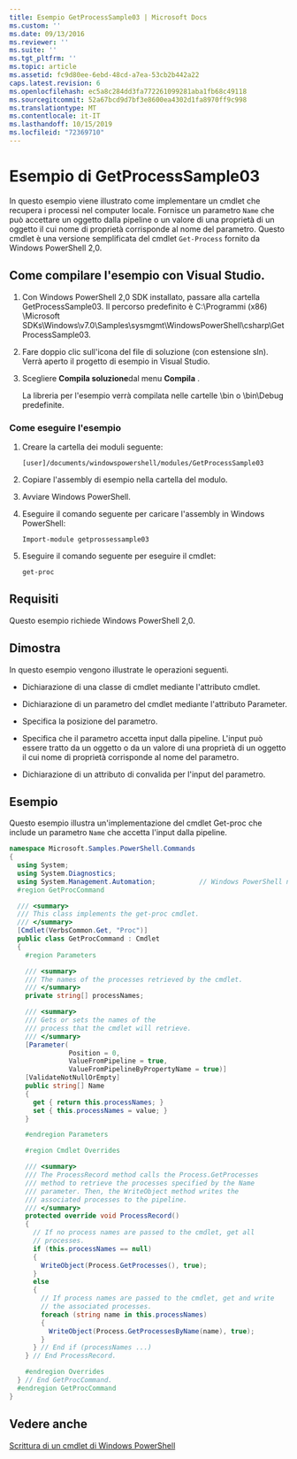 ```yaml
---
title: Esempio GetProcessSample03 | Microsoft Docs
ms.custom: ''
ms.date: 09/13/2016
ms.reviewer: ''
ms.suite: ''
ms.tgt_pltfrm: ''
ms.topic: article
ms.assetid: fc9d80ee-6ebd-48cd-a7ea-53cb2b442a22
caps.latest.revision: 6
ms.openlocfilehash: ec5a8c284dd3fa772261099281aba1fb68c49118
ms.sourcegitcommit: 52a67bcd9d7bf3e8600ea4302d1fa8970ff9c998
ms.translationtype: MT
ms.contentlocale: it-IT
ms.lasthandoff: 10/15/2019
ms.locfileid: "72369710"
---
```

# <a name="getprocesssample03-sample"></a>Esempio di GetProcessSample03

In questo esempio viene illustrato come implementare un cmdlet che recupera i processi nel computer locale. Fornisce un parametro `Name` che può accettare un oggetto dalla pipeline o un valore di una proprietà di un oggetto il cui nome di proprietà corrisponde al nome del parametro. Questo cmdlet è una versione semplificata del cmdlet `Get-Process` fornito da Windows PowerShell 2,0.

## <a name="how-to-build-the-sample-using-visual-studio"></a>Come compilare l'esempio con Visual Studio.

1. Con Windows PowerShell 2,0 SDK installato, passare alla cartella GetProcessSample03. Il percorso predefinito è C:\Programmi (x86) \Microsoft SDKs\Windows\v7.0\Samples\sysmgmt\WindowsPowerShell\csharp\GetProcessSample03.

2. Fare doppio clic sull'icona del file di soluzione (con estensione sln). Verrà aperto il progetto di esempio in Visual Studio.

3. Scegliere **Compila soluzione**dal menu **Compila** .

    La libreria per l'esempio verrà compilata nelle cartelle \bin o \bin\Debug predefinite.

### <a name="how-to-run-the-sample"></a>Come eseguire l'esempio

1. Creare la cartella dei moduli seguente:

    `[user]/documents/windowspowershell/modules/GetProcessSample03`

2. Copiare l'assembly di esempio nella cartella del modulo.

3. Avviare Windows PowerShell.

4. Eseguire il comando seguente per caricare l'assembly in Windows PowerShell:

    `Import-module getprossessample03`

5. Eseguire il comando seguente per eseguire il cmdlet:

    `get-proc`

## <a name="requirements"></a>Requisiti

Questo esempio richiede Windows PowerShell 2,0.

## <a name="demonstrates"></a>Dimostra

In questo esempio vengono illustrate le operazioni seguenti.

- Dichiarazione di una classe di cmdlet mediante l'attributo cmdlet.

- Dichiarazione di un parametro del cmdlet mediante l'attributo Parameter.

- Specifica la posizione del parametro.

- Specifica che il parametro accetta input dalla pipeline. L'input può essere tratto da un oggetto o da un valore di una proprietà di un oggetto il cui nome di proprietà corrisponde al nome del parametro.

- Dichiarazione di un attributo di convalida per l'input del parametro.

## <a name="example"></a>Esempio

Questo esempio illustra un'implementazione del cmdlet Get-proc che include un parametro `Name` che accetta l'input dalla pipeline.

```csharp
namespace Microsoft.Samples.PowerShell.Commands
{
  using System;
  using System.Diagnostics;
  using System.Management.Automation;           // Windows PowerShell namespace
  #region GetProcCommand

  /// <summary>
  /// This class implements the get-proc cmdlet.
  /// </summary>
  [Cmdlet(VerbsCommon.Get, "Proc")]
  public class GetProcCommand : Cmdlet
  {
    #region Parameters

    /// <summary>
    /// The names of the processes retrieved by the cmdlet.
    /// </summary>
    private string[] processNames;

    /// <summary>
    /// Gets or sets the names of the
    /// process that the cmdlet will retrieve.
    /// </summary>
    [Parameter(
               Position = 0,
               ValueFromPipeline = true,
               ValueFromPipelineByPropertyName = true)]
    [ValidateNotNullOrEmpty]
    public string[] Name
    {
      get { return this.processNames; }
      set { this.processNames = value; }
    }

    #endregion Parameters

    #region Cmdlet Overrides

    /// <summary>
    /// The ProcessRecord method calls the Process.GetProcesses
    /// method to retrieve the processes specified by the Name
    /// parameter. Then, the WriteObject method writes the
    /// associated processes to the pipeline.
    /// </summary>
    protected override void ProcessRecord()
    {
      // If no process names are passed to the cmdlet, get all
      // processes.
      if (this.processNames == null)
      {
        WriteObject(Process.GetProcesses(), true);
      }
      else
      {
        // If process names are passed to the cmdlet, get and write
        // the associated processes.
        foreach (string name in this.processNames)
        {
          WriteObject(Process.GetProcessesByName(name), true);
        }
      } // End if (processNames ...)
    } // End ProcessRecord.

    #endregion Overrides
  } // End GetProcCommand.
  #endregion GetProcCommand
}
```

## <a name="see-also"></a>Vedere anche

[Scrittura di un cmdlet di Windows PowerShell](./writing-a-windows-powershell-cmdlet.md)
